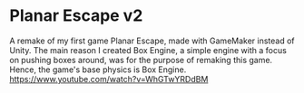 # Planar Escape v2
 A remake of my first game Planar Escape, made with GameMaker instead of Unity. The main reason I created Box Engine, a simple engine with a focus on pushing boxes around, was for the purpose of remaking this game. Hence, the game's base physics is Box Engine. https://www.youtube.com/watch?v=WhGTwYRDdBM
